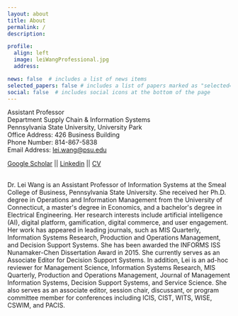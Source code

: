 ```yaml
---
layout: about
title: About
permalink: /
description: 

profile:
  align: left
  image: leiWangProfessional.jpg
  address: 

news: false  # includes a list of news items
selected_papers: false # includes a list of papers marked as "selected={true}"
social: false  # includes social icons at the bottom of the page
---
```


Assistant Professor<br>
Department Supply Chain & Information Systems<br>
Pennsylvania State University, University Park<br>
Office Address: 426 Business Building<br>
Phone Number: 814-867-5838<br>
Email Address: lei.wang@psu.edu<br>

[Google Scholar](https://scholar.google.com/citations?hl=en&user=wJNAAmIAAAAJ&view_op=list_works&sortby=pubdate) ||      [Linkedin](https://www.linkedin.com/in/lei-wang-88810a3a/) ||      [CV](/assets/files/LeiWang_CV.pdf) <br>

<br>
Dr. Lei Wang is an Assistant Professor of Information Systems at the Smeal College of Business, Pennsylvania State University. She received her Ph.D. degree in Operations and Information Management from the University of Connecticut, a master's degree in Economics, and a bachelor's degree in Electrical Engineering. Her research interests include artificial intelligence (AI), digital platform, gamification, digital commerce, and user engagement. Her work has appeared in leading journals, such as MIS Quarterly, Information Systems Research, Production and Operations Management, and Decision Support Systems. She has been awarded the INFORMS ISS Nunamaker-Chen Dissertation Award in 2015. She currently serves as an Associate Editor for Decision Support Systems. In addition, Lei is an ad-hoc reviewer for Management Science, Information Systems Research, MIS Quarterly, Production and Operations Management, Journal of Management Information Systems, Decision Support Systems, and Service Science. She also serves as an associate editor, session chair, discussant, or program committee member for conferences including ICIS, CIST, WITS, WISE, CSWIM, and PACIS.
